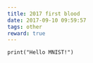 ```yaml
---
title: 2017 first blood
date: 2017-09-10 09:59:57
tags: other
reward: true
---
```

```
print("Hello MNIST!")
```
